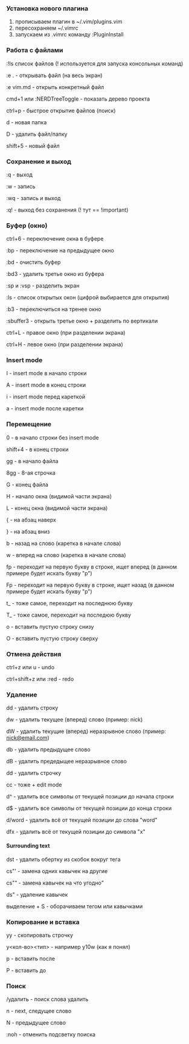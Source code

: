 ### Установка нового плагина
1. прописываем плагин в ~/.vim/plugins.vim
2. пересохраняем ~/.vimrc
3. запускаем из .vimrc команду :PluginInstall

### Работа с файлами

:!ls список файлов (! используется для запуска консольных команд)

:e . - открывать файл (на весь экран)

:e vim.md - открыть конкретный файл

cmd+1 или :NERDTreeToggle - показать дерево проекта

ctrl+p - быстрое открытие файлов (поиск)

d - новая папка

D - удалить файл/папку

shift+5 - новый файл

### Сохранение и выход
:q - выход

:w - запись

:wq - запись и выход

:q! - выход без сохранения (! тут == !important)
 
### Буфер (окно)
ctrl+6 - переключение окна в буфере

:bp - переключение на предыдущее окно

:bd - очистить буфер

:bd3 - удалить третье окно из буфера

:sp и :vsp - разделить экран

:ls - список открытых окон (цифрой выбирается для открытия)

:b3 - переключиться на тренее окно

:sbuffer3 - открыть третье окно + разделить по вертикали

ctrl+L - правое окно (при разделении экрана)

ctrl+H - левое окно (при разделении экрана)

### Insert mode
I - insert mode в начало строки

A - insert mode в конец строки

i - insert mode перед кареткой

a - insert mode после каретки

### Перемещение
0 - в начало строки без insert mode

shift+4 - в конец строки

gg - в начало файла

8gg - 8-ая строчка

G - конец файла

H - начало окна (видимой части экрана)

L - конец окна (видимой части экрана)

{ - на абзац наверх

} - на абзац вниз

b - назад на слово (каретка в начале слова)

w - вперед на слово (каретка в начале слова)

fp - переходит на первую букву в строке, ищет вперед (в данном примере будет искать букву "p")

Fp - переходит на первую букву в строке, ищет назад (в данном примере будет искать букву "p")

t_ - тоже самое, переходит на последнюю букву

T_ - тоже самое, переходит на последюю букву

o - вставить пустую строку снизу

O - вставить пустую строку сверху

### Отмена действия
ctrl+z или u - undo

ctrl+shift+z или :red - redo

### Удаление
dd - удалить строку

dw - удалить текущее (вперед) слово (пример: nick)

dW - удалить текущие (вперед) неразрывное слово (пример: nick@email.com)

db - удалить предыдущее слово

dB - удалить предедыщее неразрывное слово

dd - удалить строчку

cc - тоже + edit mode

d^ - удалить все символы от текущей позиции до начала строки

d$ - удалить все символы от текущей позиции до конца строки

d/word - удалить всё от текущей позиции до слова "word"

dfx - удалить всё от текущей позиции до символа "x"

#### Surrounding text
dst - удалить обертку из скобок вокруг тега

cs"' - замена одних кавычек на другие

cs"<q> - замена кавычек на что угодно

ds" - удаление кавычек

выделение + S - оборачиваем тегом или кавычками

### Копирование и вставка
yy - скопировать строчку

y<кол-во><тип> - например y10w (как я понял)

p - вставить после

P - вставить до

### Поиск
/удалить - поиск слова удалить

n - next, следущее слово

N - предыдущее слово

:noh - отменить подсветку поиска
